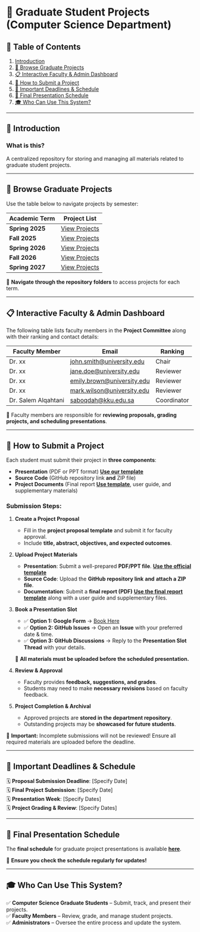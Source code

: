# 📌 Graduate Student Projects (Computer Science Department)

## 📑 Table of Contents  
1. [Introduction](#introduction)  
2. [📁 Browse Graduate Projects](#-browse-graduate-projects)  
3. [📋 Interactive Faculty & Admin Dashboard](#-interactive-faculty--admin-dashboard)  
4. [🚀 How to Submit a Project](#-how-to-submit-a-project)  
5. [📅 Important Deadlines & Schedule](#-important-deadlines--schedule)  
6. [📄 Final Presentation Schedule](#-final-presentation-schedule)  
7. [🎓 Who Can Use This System?](#-who-can-use-this-system)  

---

## 📄 Introduction  
### What is this?  
A centralized repository for storing and managing all materials related to graduate student projects.  

---

## 📁 Browse Graduate Projects  
Use the table below to navigate projects by semester:

| Academic Term | Project List |
|--------------|-------------|
| **Spring 2025**  | [View Projects](#spring-2025-projects) |
| **Fall 2025**    | [View Projects](#fall-2025-projects) |
| **Spring 2026**  | [View Projects](#spring-2026-projects) |
| **Fall 2026**    | [View Projects](#fall-2026-projects) |
| **Spring 2027**  | [View Projects](#spring-2027-projects) |

📌 **Navigate through the repository folders** to access projects for each term.

---

## 📋 Interactive Faculty & Admin Dashboard  
The following table lists faculty members in the **Project Committee** along with their ranking and contact details:

| Faculty Member | Email | Ranking |
|---------------|-------|---------|
| Dr. xx | john.smith@university.edu | Chair |
| Dr. xx | jane.doe@university.edu | Reviewer |
| Dr. xx | emily.brown@university.edu | Reviewer |
| Dr. xx | mark.wilson@university.edu | Reviewer |
| Dr. Salem Alqahtani | saboqdah@kku.edu.sa | Coordinator |

📌 Faculty members are responsible for **reviewing proposals, grading projects, and scheduling presentations**.

---

## 🚀 How to Submit a Project  
Each student must submit their project in **three components**:  
- **Presentation** (PDF or PPT format) **[Use our template](#presentation-template)**  
- **Source Code** (GitHub repository link **and** ZIP file)  
- **Project Documents** (Final report **[Use template](#final-report-template)**, user guide, and supplementary materials)

### Submission Steps:
1. **Create a Project Proposal**  
   - Fill in the **project proposal template** and submit it for faculty approval.  
   - Include **title, abstract, objectives, and expected outcomes**.  

2. **Upload Project Materials**  
   - **Presentation**: Submit a well-prepared **PDF/PPT file**. **[Use the official template](#presentation-template)**  
   - **Source Code**: Upload the **GitHub repository link** **and** **attach a ZIP file**.  
   - **Documentation**: Submit a **final report (PDF)** **[Use the final report template](#final-report-template)** along with a user guide and supplementary files.  

3. **Book a Presentation Slot**  
   - ✅ **Option 1: Google Form** → [Book Here](#booking-form)  
   - ✅ **Option 2: GitHub Issues** → Open an **Issue** with your preferred date & time.  
   - ✅ **Option 3: GitHub Discussions** → Reply to the **Presentation Slot Thread** with your details.  

   📌 **All materials must be uploaded before the scheduled presentation.**  

4. **Review & Approval**  
   - Faculty provides **feedback, suggestions, and grades**.  
   - Students may need to make **necessary revisions** based on faculty feedback.  

5. **Project Completion & Archival**  
   - Approved projects are **stored in the department repository**.  
   - Outstanding projects may be **showcased for future students**.  

📌 **Important:** Incomplete submissions will not be reviewed! Ensure all required materials are uploaded before the deadline.

---

## 📅 Important Deadlines & Schedule  
🗓 **Proposal Submission Deadline**: [Specify Date]  
🗓 **Final Project Submission**: [Specify Date]  
🗓 **Presentation Week**: [Specify Dates]  
🗓 **Project Grading & Review**: [Specify Dates]  

---

## 📄 Final Presentation Schedule  
The **final schedule** for graduate project presentations is available **[here](https://github.com/YOUR-ORG/graduate-projects-schedule/blob/main/presentation_schedule.md)**.  

📌 **Ensure you check the schedule regularly for updates!**

---

## 🎓 Who Can Use This System?  
✅ **Computer Science Graduate Students** – Submit, track, and present their projects.  
✅ **Faculty Members** – Review, grade, and manage student projects.  
✅ **Administrators** – Oversee the entire process and update the system.  
